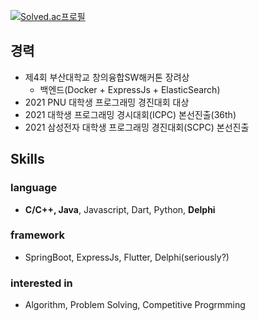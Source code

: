 [![Solved.ac프로필](http://mazassumnida.wtf/api/generate_badge?boj=whquddn55)](https://solved.ac/whquddn55)

## 경력
* 제4회 부산대학교 창의융합SW해커톤 장려상
  - 백엔드(Docker + ExpressJs + ElasticSearch)
* 2021 PNU 대학생 프로그래밍 경진대회 대상
* 2021 대학생 프로그래밍 경시대회(ICPC) 본선진출(36th)
* 2021 삼성전자 대학생 프로그래밍 경진대회(SCPC) 본선진출

##  Skills
### language
* **C/C++, Java**, Javascript, Dart, Python, **Delphi**
### framework
* SpringBoot, ExpressJs, Flutter, Delphi(seriously?)
### interested in
* Algorithm, Problem Solving, Competitive Progrmming
